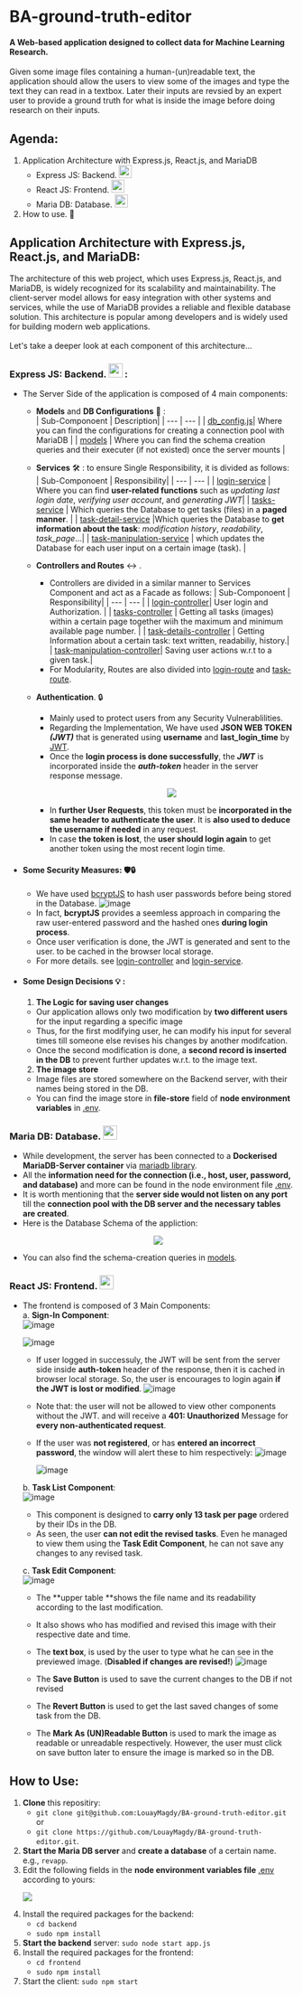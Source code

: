 # BA-ground-truth-editor

#### A Web-based application designed to collect data for Machine Learning Research. 
Given some image files containing a human-(un)readable text, the application should allow the users 
to view some of the images and type the text they can read in a textbox. Later their inputs are revsied by an expert user to provide a ground truth for what is inside the image
before doing research on their inputs.    

## Agenda:
1) Application Architecture with Express.js, React.js, and MariaDB </br>
    - Express JS: Backend. <a> <img width ='23px' src ='https://raw.githubusercontent.com/rahulbanerjee26/githubAboutMeGenerator/main/icons/express.svg'> </a>
    - React JS: Frontend. <a> <img width ='23px' src ='https://raw.githubusercontent.com/rahulbanerjee26/githubAboutMeGenerator/main/icons/reactjs.svg'> </a>
    - Maria DB: Database. <a> <img width ='23px' src ='https://raw.githubusercontent.com/rahulbanerjee26/githubAboutMeGenerator/main/icons/mariadb.svg'> </a>
2) How to use. 🔧

## Application Architecture with Express.js, React.js, and MariaDB:

The architecture of this web project, which uses Express.js, React.js, and MariaDB, is widely recognized for its scalability and maintainability. 
The client-server model allows for easy integration with other systems and services, while the use of MariaDB provides a reliable and flexible database solution. 
This architecture is popular among developers and is widely used for building modern web applications.</br>
</br>Let's take a deeper look at each component of this architecture... 

### Express JS: Backend. <a> <img width ='25px' src ='https://raw.githubusercontent.com/rahulbanerjee26/githubAboutMeGenerator/main/icons/express.svg'> </a>:
* The Server Side of the application is composed of 4 main components:
    * **Models** and **DB Configurations** 📁 :</br>
        | Sub-Componoent | Description| 
        | --- | --- | 
        | [db_config.js](./backend/db_config.js)| Where you can find the configurations for creating a connection pool with MariaDB | 
        | [models](./backend/models) | Where you can find the schema creation queries and their executer (if not existed) once the server mounts | 

    * **Services** 🛠️ : to ensure Single Responsibility, it is divided as follows: </br>
        | Sub-Componoent | Responsibility| 
        | --- | --- |
        | [login-service](./backend/services/login-service.js) | Where you can find **user-related functions** such as _updating last login date_, _verifying user account_, and _generating JWT_|
        | [tasks-service](./backend/services/tasks-service.js) | Which queries the Database to get tasks (files) in a **paged manner**.  |
        | [task-detail-service](./backend/services/task-detail-service.js) |Which queries the Database to **get information about the task**: _modification history_, _readability_, _task_page_...| 
        | [task-manipulation-service](./backend/services/task-manipul-service.js) | which updates the Database for each user input on a certain image (task). |
       
    * **Controllers and Routes** ↔️ . 
        * Controllers are divided in a similar manner to Services Component and act as a Facade as follows:
          | Sub-Componoent | Responsibility| 
          | --- | --- |
          | [login-controller](./backend/controllers-routes/login-controller-route/login-contoller.js)| User login and Authorization. |
          | [tasks-controller](./backend/controllers-routes/task-controller-route/tasks-controller.js) | Getting all tasks (images) within a certain page together wiih the maximum and minimum available page number. |
          | [task-details-controller](./backend/controllers-routes/task-controller-route/task-details-controller.js) | Getting Information about a certain task: text written, readabiliy, history.|
          | [task-manipulation-controller](./backend/controllers-routes/task-controller-route/task-manipul-controller.js)| Saving user actions w.r.t to a given task.|
        * For Modularity, Routes are also divided into [login-route](./backend/controllers-routes/login-controller-route/login-route.js) and [task-route](./backend/controllers-routes/task-controller-route/task-route.js).
            
    * **Authentication**. 🔒
        * Mainly used to protect users from any Security Vulnerablilities.
        * Regarding the Implementation, We have used **JSON WEB TOKEN _(JWT)_** that is generated using **username** and **last_login_time** by [JWT](https://www.npmjs.com/package/jwt).
        * Once the **login process is done successfully**, the **_JWT_** is incorporated inside the **_auth-token_** header in the server response message.
                <p align="center"> <img src="https://github.com/LouayMagdy/BA-ground-truth-editor/assets/95547833/0f7ae49b-2eb9-4858-9e55-8cf16dd53578" /> </p>
        * In **further User Requests**, this token must be **incorporated in the same header to authenticate the user**. It is **also used to deduce the username if needed** in any request.
        * In case **the token is lost**, the **user should login again** to get another token using the most recent login time.
          
* #### Some Security Measures: 🛡️🔒 
    * We have used [bcryptJS](https://www.npmjs.com/package/bcryptjs) to hash user passwords before being stored in the Database.
    ![image](https://github.com/LouayMagdy/BA-ground-truth-editor/assets/95547833/2bbdeb96-ce87-483d-b564-3d007f82dd38)
    * In fact, **bcryptJS** provides a seemless approach in comparing the raw user-entered password and the hashed ones **during login process**.
    * Once user verification is done, the JWT is generated and sent to the user. to be cached in the browser local storage.
    * For more details. see [login-controller](./backend/controllers-routes/login-controller-route/login-contoller.js) and [login-service](./backend/services/login-service.js).

* #### Some Design Decisions 💡 :
  1. **The Logic for saving user changes** </br>
    * Our application allows only two modification by **two different users** for the input regarding a specific image 
    * Thus, for the first modifying user, he can modify his input for several times till someone else revises his changes by another modifcation.
    * Once the second modification is done, a **second record is inserted in the DB** to prevent further updates w.r.t. to the image text.
  2. **The image store** </br>
    * Image files are stored somewhere on the Backend server, with their names being stored in the DB.
    * You can find the image store in **file-store** field of **node environment variables** in [.env](./backend/.env).

         
### Maria DB: Database. <a> <img width ='25px' src ='https://raw.githubusercontent.com/rahulbanerjee26/githubAboutMeGenerator/main/icons/mariadb.svg'> </a>
* While development, the server has been connected to a **Dockerised MariaDB-Server container** via [mariadb library](https://www.npmjs.com/package/mariadb).
* All the **information need for the connection (i.e., host, user, password, and database)** and more can be found in the node environment file [.env](./backend/.env).
* It is worth mentioning that the **server side would not listen on any port** till the **connection pool with the DB server and the necessary tables are created**.
* Here is the Database Schema of the appliction:
    <p align="center"> <img src="https://github.com/LouayMagdy/BA-ground-truth-editor/assets/95547833/2268b5cf-1526-4854-b5d7-4562dac37e13" /> </p>
* You can also find the schema-creation queries in [models](./backend/models).


### React JS: Frontend. <a> <img width ='25px' src ='https://raw.githubusercontent.com/rahulbanerjee26/githubAboutMeGenerator/main/icons/reactjs.svg'> </a>
* The frontend is composed of 3 Main Components: </br>
  a. **Sign-In Component**: </br>
     ![image](https://github.com/LouayMagdy/BA-ground-truth-editor/assets/95547833/e1c6c647-5000-4ef6-aad1-7622423a0814)

     ![image](https://github.com/LouayMagdy/BA-ground-truth-editor/assets/95547833/c1ca7518-530d-4135-9ed6-ab06c85413fc)

    * If user logged in successuly, the JWT will be sent from the server side inside **auth-token** header of the response, then it is cached in browser local storage. So, the user is encourages to login again **if the JWT is lost or modified**.
      ![image](https://github.com/LouayMagdy/BA-ground-truth-editor/assets/95547833/ad29de72-b799-4a43-abdb-79df71f15ec1)
    * Note that: the user will not be allowed to view other components without the JWT. and will receive a **401: Unauthorized** Message for **every non-authenticated request**. 
    * If the user was **not registered**, or has **entered an incorrect password**, the window will alert these to him respectively:
      ![image](https://github.com/LouayMagdy/BA-ground-truth-editor/assets/95547833/21653f2b-9e00-4939-a9d1-0f0201f7116d)

      ![image](https://github.com/LouayMagdy/BA-ground-truth-editor/assets/95547833/05fd57a9-bb0d-4bfd-baec-074b96e10557)
  
  b. **Task List Component**: </br>
     ![image](https://github.com/LouayMagdy/BA-ground-truth-editor/assets/95547833/d7d72990-d07d-4101-bcbb-50ba23ed4132)
    * This component is designed to **carry only 13 task per page** ordered by their IDs in the DB. 
    * As seen, the user **can not edit the revised tasks**. Even he managed to view them using the **Task Edit Component**, he can not save any changes to any revised task.
  
  c. **Task Edit Component**: </br>
     ![image](https://github.com/LouayMagdy/BA-ground-truth-editor/assets/95547833/99ab7581-13bf-4e35-b9aa-3f33b87671f3)
     * The **upper table **shows the file name and its readability according to the last modification.
     * It also shows who has modified and revised this image with their respective date and time.
     * The **text box**, is used by the user to type what he can see in the previewed image. (**Disabled if changes are revised!**)
       ![image](https://github.com/LouayMagdy/BA-ground-truth-editor/assets/95547833/99fddb79-4a4b-47fd-80c3-46924d180c08)

     * The **Save Button** is used to save the current changes to the DB if not revised
     * The **Revert Button** is used to get the last saved changes of some task from the DB.
     * The **Mark As (UN)Readable Button** is used to mark the image as readable or unreadable respectively. However, the user must click on save button later to ensure the image is marked so in the DB.  

## How to Use:
1. **Clone** this repositiry:
   * `git clone git@github.com:LouayMagdy/BA-ground-truth-editor.git` or
   * `git clone https://github.com/LouayMagdy/BA-ground-truth-editor.git`.   
2. **Start the Maria DB server** and **create a database** of a certain name. e.g., `revapp`.
3. Edit the following fields in the **node environment variables file** [.env](./backend/.env) according to yours:
   <p align="enter"> <img src="https://github.com/LouayMagdy/BA-ground-truth-editor/assets/95547833/6f61b0c7-7426-4244-8a18-f877ef616e4e"> </p>
4. Install the required packages for the backend:
    * `cd backend`
    * `sudo npm install` 
5. **Start the backend** server: `sudo node start app.js`
6. Install the required packages for the frontend:
    * `cd frontend`
    * `sudo npm install`
7. Start the client: `sudo npm start`
   
